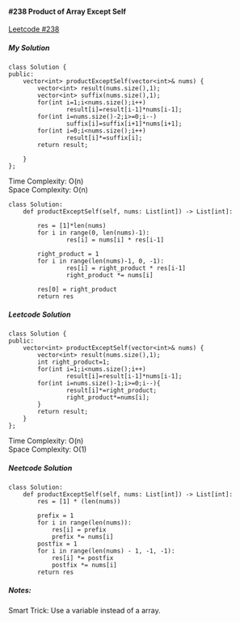 #### #238 Product of Array Except Self
[Leetcode #238](https://leetcode.com/problems/product-of-array-except-self/)  

##### My Solution
```
class Solution {
public:
    vector<int> productExceptSelf(vector<int>& nums) {
        vector<int> result(nums.size(),1);
        vector<int> suffix(nums.size(),1);
        for(int i=1;i<nums.size();i++)
                result[i]=result[i-1]*nums[i-1];
        for(int i=nums.size()-2;i>=0;i--)
                suffix[i]=suffix[i+1]*nums[i+1];
        for(int i=0;i<nums.size();i++)
                result[i]*=suffix[i];
        return result;
                
    }
};
```
Time Complexity: O(n)  
Space Complexity: O(n)  

```
class Solution:
    def productExceptSelf(self, nums: List[int]) -> List[int]:
        
        res = [1]*len(nums)
        for i in range(0, len(nums)-1):
                res[i] = nums[i] * res[i-1] 
                
        right_product = 1
        for i in range(len(nums)-1, 0, -1): 
                res[i] = right_product * res[i-1] 
                right_product *= nums[i] 
   
        res[0] = right_product
        return res
```

##### Leetcode Solution
```
class Solution {
public:
    vector<int> productExceptSelf(vector<int>& nums) {
        vector<int> result(nums.size(),1);
        int right_product=1;
        for(int i=1;i<nums.size();i++)
                result[i]=result[i-1]*nums[i-1];
        for(int i=nums.size()-1;i>=0;i--){
                result[i]*=right_product;
                right_product*=nums[i];
        }
        return result;
    }
};
```
Time Complexity: O(n)  
Space Complexity: O(1)  

##### Neetcode Solution
```
class Solution:
    def productExceptSelf(self, nums: List[int]) -> List[int]:
        res = [1] * (len(nums))

        prefix = 1
        for i in range(len(nums)):
            res[i] = prefix
            prefix *= nums[i]
        postfix = 1
        for i in range(len(nums) - 1, -1, -1):
            res[i] *= postfix
            postfix *= nums[i]
        return res
```
##### Notes:
Smart Trick: Use a variable instead of a array.  
